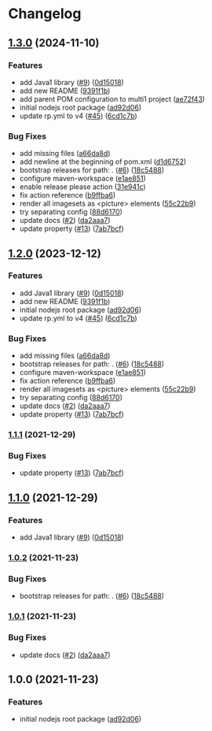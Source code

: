 # Changelog

## [1.3.0](https://github.com/nomed/release-please-playground/compare/v1.2.0...v1.3.0) (2024-11-10)


### Features

* add Java1 library ([#9](https://github.com/nomed/release-please-playground/issues/9)) ([0d15018](https://github.com/nomed/release-please-playground/commit/0d150184ddfff44e0256baa3834ab20d4dfeaef0))
* add new README ([9391f1b](https://github.com/nomed/release-please-playground/commit/9391f1bcccfdbd4abf25040b263e80feea36b342))
* add parent POM configuration to multi1 project ([ae72f43](https://github.com/nomed/release-please-playground/commit/ae72f43e1250a7f436cf3da9cbafb252a2d0ddc5))
* initial nodejs root package ([ad92d06](https://github.com/nomed/release-please-playground/commit/ad92d06eec46f7e1fc628e7500af46f97b93617f))
* update rp.yml to v4 ([#45](https://github.com/nomed/release-please-playground/issues/45)) ([6cd1c7b](https://github.com/nomed/release-please-playground/commit/6cd1c7bce35ccd550265292fb9984ab804699b59))


### Bug Fixes

* add missing files ([a66da8d](https://github.com/nomed/release-please-playground/commit/a66da8d943642276f7b8f9f0c33c48e6c36a017f))
* add newline at the beginning of pom.xml ([d1d6752](https://github.com/nomed/release-please-playground/commit/d1d6752ea04d11b1faddca43c1d5359f8ca03013))
* bootstrap releases for path: . ([#6](https://github.com/nomed/release-please-playground/issues/6)) ([18c5488](https://github.com/nomed/release-please-playground/commit/18c54885923fedc6871f9f82baa247d0d41d6ecb))
* configure maven-workspace ([e1ae851](https://github.com/nomed/release-please-playground/commit/e1ae85128c88598afdd2770704de5799737cfe45))
* enable release please action ([31e941c](https://github.com/nomed/release-please-playground/commit/31e941c525d3f89cd8618300942a8c3859eb56ad))
* fix action reference ([b9ffba6](https://github.com/nomed/release-please-playground/commit/b9ffba6f0e847243fae6325cfbc5c4094aa16fe3))
* render all imagesets as &lt;picture&gt; elements ([55c22b9](https://github.com/nomed/release-please-playground/commit/55c22b9d35aa30dd31a178dd34a6cdefc0020196))
* try separating config ([88d6170](https://github.com/nomed/release-please-playground/commit/88d61705a36a0e34ddf964873dfc50072e8d9aac))
* update docs ([#2](https://github.com/nomed/release-please-playground/issues/2)) ([da2aaa7](https://github.com/nomed/release-please-playground/commit/da2aaa77824cb469b335ba57783a9a3eadf53643))
* update property ([#13](https://github.com/nomed/release-please-playground/issues/13)) ([7ab7bcf](https://github.com/nomed/release-please-playground/commit/7ab7bcf4dd9eaca1d3ebc30d7e8f3a414c6d58cf))

## [1.2.0](https://github.com/chingor13/release-please-playground/compare/v1.1.1...v1.2.0) (2023-12-12)


### Features

* add Java1 library ([#9](https://github.com/chingor13/release-please-playground/issues/9)) ([0d15018](https://github.com/chingor13/release-please-playground/commit/0d150184ddfff44e0256baa3834ab20d4dfeaef0))
* add new README ([9391f1b](https://github.com/chingor13/release-please-playground/commit/9391f1bcccfdbd4abf25040b263e80feea36b342))
* initial nodejs root package ([ad92d06](https://github.com/chingor13/release-please-playground/commit/ad92d06eec46f7e1fc628e7500af46f97b93617f))
* update rp.yml to v4 ([#45](https://github.com/chingor13/release-please-playground/issues/45)) ([6cd1c7b](https://github.com/chingor13/release-please-playground/commit/6cd1c7bce35ccd550265292fb9984ab804699b59))


### Bug Fixes

* add missing files ([a66da8d](https://github.com/chingor13/release-please-playground/commit/a66da8d943642276f7b8f9f0c33c48e6c36a017f))
* bootstrap releases for path: . ([#6](https://github.com/chingor13/release-please-playground/issues/6)) ([18c5488](https://github.com/chingor13/release-please-playground/commit/18c54885923fedc6871f9f82baa247d0d41d6ecb))
* configure maven-workspace ([e1ae851](https://github.com/chingor13/release-please-playground/commit/e1ae85128c88598afdd2770704de5799737cfe45))
* fix action reference ([b9ffba6](https://github.com/chingor13/release-please-playground/commit/b9ffba6f0e847243fae6325cfbc5c4094aa16fe3))
* render all imagesets as &lt;picture&gt; elements ([55c22b9](https://github.com/chingor13/release-please-playground/commit/55c22b9d35aa30dd31a178dd34a6cdefc0020196))
* try separating config ([88d6170](https://github.com/chingor13/release-please-playground/commit/88d61705a36a0e34ddf964873dfc50072e8d9aac))
* update docs ([#2](https://github.com/chingor13/release-please-playground/issues/2)) ([da2aaa7](https://github.com/chingor13/release-please-playground/commit/da2aaa77824cb469b335ba57783a9a3eadf53643))
* update property ([#13](https://github.com/chingor13/release-please-playground/issues/13)) ([7ab7bcf](https://github.com/chingor13/release-please-playground/commit/7ab7bcf4dd9eaca1d3ebc30d7e8f3a414c6d58cf))

### [1.1.1](https://github.com/chingor13/release-please-playground/compare/release-please-playground-v1.1.0...release-please-playground-v1.1.1) (2021-12-29)


### Bug Fixes

* update property ([#13](https://github.com/chingor13/release-please-playground/issues/13)) ([7ab7bcf](https://github.com/chingor13/release-please-playground/commit/7ab7bcf4dd9eaca1d3ebc30d7e8f3a414c6d58cf))

## [1.1.0](https://github.com/chingor13/release-please-playground/compare/release-please-playground-v1.0.2...release-please-playground-v1.1.0) (2021-12-29)


### Features

* add Java1 library ([#9](https://github.com/chingor13/release-please-playground/issues/9)) ([0d15018](https://github.com/chingor13/release-please-playground/commit/0d150184ddfff44e0256baa3834ab20d4dfeaef0))

### [1.0.2](https://github.com/chingor13/release-please-playground/compare/release-please-playground-v1.0.1...release-please-playground-v1.0.2) (2021-11-23)


### Bug Fixes

* bootstrap releases for path: . ([#6](https://github.com/chingor13/release-please-playground/issues/6)) ([18c5488](https://github.com/chingor13/release-please-playground/commit/18c54885923fedc6871f9f82baa247d0d41d6ecb))

### [1.0.1](https://github.com/chingor13/release-please-playground/compare/release-please-playground-v1.0.0...release-please-playground-v1.0.1) (2021-11-23)


### Bug Fixes

* update docs ([#2](https://github.com/chingor13/release-please-playground/issues/2)) ([da2aaa7](https://github.com/chingor13/release-please-playground/commit/da2aaa77824cb469b335ba57783a9a3eadf53643))

## 1.0.0 (2021-11-23)


### Features

* initial nodejs root package ([ad92d06](https://github.com/chingor13/release-please-playground/commit/ad92d06eec46f7e1fc628e7500af46f97b93617f))
